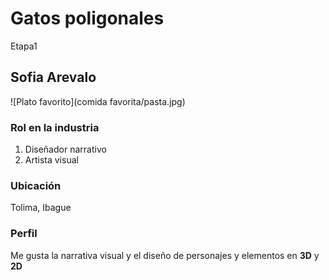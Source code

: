 # Gatos poligonales
 Etapa1

## Sofia Arevalo
![Plato favorito](comida favorita/pasta.jpg)

### Rol en la industria
1. Diseñador narrativo 
2. Artista visual

### Ubicación 
Tolima, Ibague 

### Perfil 
Me gusta la narrativa visual y el diseño de personajes y elementos  en **3D** y **2D**